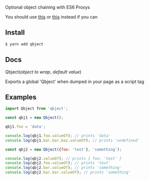 Optional object chaining with ES6 Proxys

You should use [this](https://www.npmjs.com/package/babel-plugin-transform-optional-chaining) or [this](https://github.com/tc39/proposal-optional-chaining) instead if you can

Install
---

```bash
$ yarn add qbject
```

Docs
---

Qbject(<i>object to wrap</i>, <i>default value</i>)

Exports a global 'Qbject' when dumped in your page as a script tag

Examples
---

```javascript
import Qbject from 'qbject';

const qbj1 = new Qbject();

qbj1.foo = 'data';

console.log(qbj1.foo.valueOf); // prints 'data'
console.log(qbj1.bar.bar.baz.valueOf); // prints 'undefined'

const qbj2 = new Qbject({foo: 'test'}, 'something');

console.log(qbj2.valueOf); // prints { foo: 'test' }
console.log(qbj2.foo.valueOf); // prints 'test'
console.log(qbj2.bar.valueOf); // prints 'something'
console.log(qbj2.bar.bar.valueOf); // prints 'something'
```
